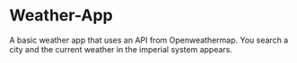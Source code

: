 # Weather-App
A basic weather app that uses an API from Openweathermap.
You search a city and the current weather in the imperial system appears.
